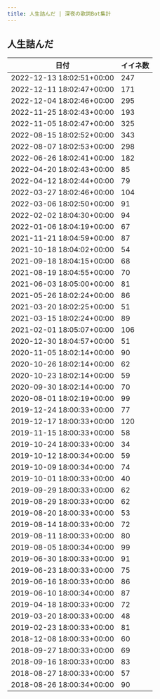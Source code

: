 ```yaml
---
title: 人生詰んだ | 深夜の歌詞Bot集計
---
```

## 人生詰んだ

|日付|イイネ数|
|-|-|
|2022-12-13 18:02:51+00:00|247|
|2022-12-11 18:02:47+00:00|171|
|2022-12-04 18:02:46+00:00|295|
|2022-11-25 18:02:43+00:00|193|
|2022-11-05 18:02:47+00:00|325|
|2022-08-15 18:02:52+00:00|343|
|2022-08-07 18:02:53+00:00|298|
|2022-06-26 18:02:41+00:00|182|
|2022-04-20 18:02:43+00:00|85|
|2022-04-12 18:02:44+00:00|79|
|2022-03-27 18:02:46+00:00|104|
|2022-03-06 18:02:50+00:00|91|
|2022-02-02 18:04:30+00:00|94|
|2022-01-06 18:04:19+00:00|67|
|2021-11-21 18:04:59+00:00|87|
|2021-10-18 18:04:02+00:00|54|
|2021-09-18 18:04:15+00:00|68|
|2021-08-19 18:04:55+00:00|70|
|2021-06-03 18:05:00+00:00|81|
|2021-05-26 18:02:24+00:00|86|
|2021-03-20 18:02:25+00:00|51|
|2021-03-15 18:02:24+00:00|89|
|2021-02-01 18:05:07+00:00|106|
|2020-12-30 18:04:57+00:00|51|
|2020-11-05 18:02:14+00:00|90|
|2020-10-26 18:02:14+00:00|62|
|2020-10-23 18:02:14+00:00|59|
|2020-09-30 18:02:14+00:00|70|
|2020-08-01 18:02:19+00:00|99|
|2019-12-24 18:00:33+00:00|77|
|2019-12-17 18:00:33+00:00|120|
|2019-11-15 18:00:33+00:00|58|
|2019-10-24 18:00:33+00:00|34|
|2019-10-12 18:00:34+00:00|59|
|2019-10-09 18:00:34+00:00|74|
|2019-10-01 18:00:33+00:00|40|
|2019-09-29 18:00:33+00:00|62|
|2019-08-29 18:00:33+00:00|62|
|2019-08-20 18:00:33+00:00|53|
|2019-08-14 18:00:33+00:00|72|
|2019-08-11 18:00:33+00:00|80|
|2019-08-05 18:00:34+00:00|99|
|2019-06-30 18:00:33+00:00|91|
|2019-06-23 18:00:33+00:00|75|
|2019-06-16 18:00:33+00:00|86|
|2019-06-10 18:00:34+00:00|87|
|2019-04-18 18:00:33+00:00|72|
|2019-03-20 18:00:33+00:00|48|
|2019-02-23 18:00:33+00:00|81|
|2018-12-08 18:00:33+00:00|60|
|2018-09-27 18:00:33+00:00|69|
|2018-09-16 18:00:33+00:00|83|
|2018-08-27 18:00:33+00:00|57|
|2018-08-26 18:00:34+00:00|90|
